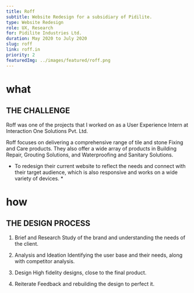 ```yaml
---
title: Roff
subtitle: Website Redesign for a subsidiary of Pidilite.
type: Website Redesign
role: UX, Research
for: Pidilite Industries Ltd.
duration: May 2020 to July 2020
slug: roff
link: roff.in
priority: 2
featuredImg: ../images/featured/roff.png
---
```


# what
## THE CHALLENGE

Roff was one of the projects that I worked on as a User Experience Intern at Interaction One Solutions Pvt. Ltd.

Roff focuses on delivering a comprehensive range of tile and stone Fixing and Care products. They also offer a wide array of products in Building Repair, Grouting Solutions, and Waterproofing and Sanitary Solutions.

* To redesign their current website to reflect the needs and connect with their target audience, which is also responsive and works on a wide variety of devices. *

# how
## THE DESIGN PROCESS

1. Brief and Research
Study of the brand and understanding the needs of the client.

2. Analysis and Ideation
Identifying the user base and their needs, along with competitor analysis.

3. Design
High fidelity designs, close to the final product.

4. Reiterate
Feedback and rebuilding the design to perfect it.
